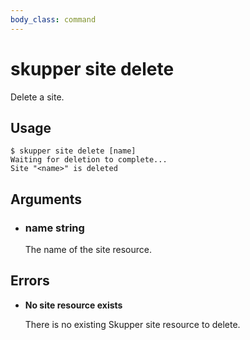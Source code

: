 ```yaml
---
body_class: command
---
```


# skupper site delete

<section>

Delete a site.

</section>

<section>

## Usage

~~~ shell
$ skupper site delete [name]
Waiting for deletion to complete...
Site "<name>" is deleted
~~~

</section>

<section>

## Arguments

- <h3 id="name">name <span class="argument-info">string</span></h3>

  The name of the site resource.

</section>

<section>

## Errors

- **No site resource exists**

  There is no existing Skupper site resource to delete.

</section>
